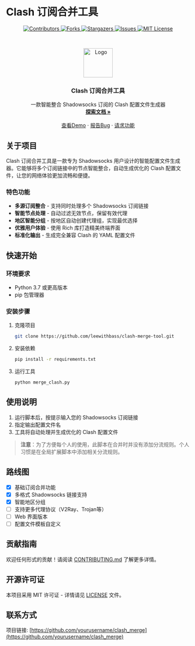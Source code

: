 # Clash 订阅合并工具

<!-- PROJECT SHIELDS -->
<p align="center">
  <a href="https://github.com/yourusername/clash_merge/graphs/contributors">
    <img src="https://img.shields.io/github/contributors/yourusername/clash_merge.svg?style=for-the-badge" alt="Contributors">
  </a>
  <a href="https://github.com/yourusername/clash_merge/network/members">
    <img src="https://img.shields.io/github/forks/yourusername/clash_merge.svg?style=for-the-badge" alt="Forks">
  </a>
  <a href="https://github.com/yourusername/clash_merge/stargazers">
    <img src="https://img.shields.io/github/stars/yourusername/clash_merge.svg?style=for-the-badge" alt="Stargazers">
  </a>
  <a href="https://github.com/yourusername/clash_merge/issues">
    <img src="https://img.shields.io/github/issues/yourusername/clash_merge.svg?style=for-the-badge" alt="Issues">
  </a>
  <a href="https://github.com/yourusername/clash_merge/blob/master/LICENSE">
    <img src="https://img.shields.io/github/license/yourusername/clash_merge.svg?style=for-the-badge" alt="MIT License">
  </a>
</p>

<!-- PROJECT LOGO -->
<br />
<p align="center">
  <a href="https://github.com/yourusername/clash_merge">
    <img src="https://raw.githubusercontent.com/Dreamacro/clash/master/docs/logo.png" alt="Logo" width="80" height="80">
  </a>

  <h3 align="center">Clash 订阅合并工具</h3>

  <p align="center">
    一款智能整合 Shadowsocks 订阅的 Clash 配置文件生成器
    <br />
    <a href="https://github.com/yourusername/clash_merge"><strong>探索文档 »</strong></a>
    <br />
    <br />
    <a href="https://github.com/yourusername/clash_merge">查看Demo</a>
    ·
    <a href="https://github.com/yourusername/clash_merge/issues">报告Bug</a>
    ·
    <a href="https://github.com/yourusername/clash_merge/issues">请求功能</a>
  </p>
</p>

<!-- ABOUT THE PROJECT -->
## 关于项目

Clash 订阅合并工具是一款专为 Shadowsocks 用户设计的智能配置文件生成器。它能够将多个订阅链接中的节点智能整合，自动生成优化的 Clash 配置文件，让您的网络体验更加流畅和便捷。

### 特色功能

* **多源订阅整合** - 支持同时处理多个 Shadowsocks 订阅链接
* **智能节点处理** - 自动过滤无效节点，保留有效代理
* **地区智能分组** - 按地区自动创建代理组，实现最优选择
* **优雅用户体验** - 使用 Rich 库打造精美终端界面
* **标准化输出** - 生成完全兼容 Clash 的 YAML 配置文件

<!-- GETTING STARTED -->
## 快速开始

### 环境要求

* Python 3.7 或更高版本
* pip 包管理器

### 安装步骤

1. 克隆项目
   ```sh
   git clone https://github.com/leewithbass/clash-merge-tool.git
   ```
2. 安装依赖
   ```sh
   pip install -r requirements.txt
   ```
3. 运行工具
   ```sh
   python merge_clash.py
   ```

<!-- USAGE EXAMPLES -->
## 使用说明

1. 运行脚本后，按提示输入您的 Shadowsocks 订阅链接
2. 指定输出配置文件名
3. 工具将自动处理并生成优化的 Clash 配置文件

> **注意**：为了方便每个人的使用，此脚本在合并时并没有添加分流规则。个人习惯是在全局扩展脚本中添加相关分流规则。

<!-- ROADMAP -->
## 路线图

- [x] 基础订阅合并功能
- [x] 多格式 Shadowsocks 链接支持
- [x] 智能地区分组
- [ ] 支持更多代理协议（V2Ray、Trojan等）
- [ ] Web 界面版本
- [ ] 配置文件模板自定义

<!-- CONTRIBUTING -->
## 贡献指南

欢迎任何形式的贡献！请阅读 [CONTRIBUTING.md](CONTRIBUTING.md) 了解更多详情。

<!-- LICENSE -->
## 开源许可证

本项目采用 MIT 许可证 - 详情请见 [LICENSE](LICENSE) 文件。

<!-- CONTACT -->
## 联系方式

项目链接: [https://github.com/yourusername/clash_merge](https://github.com/yourusername/clash_merge)
